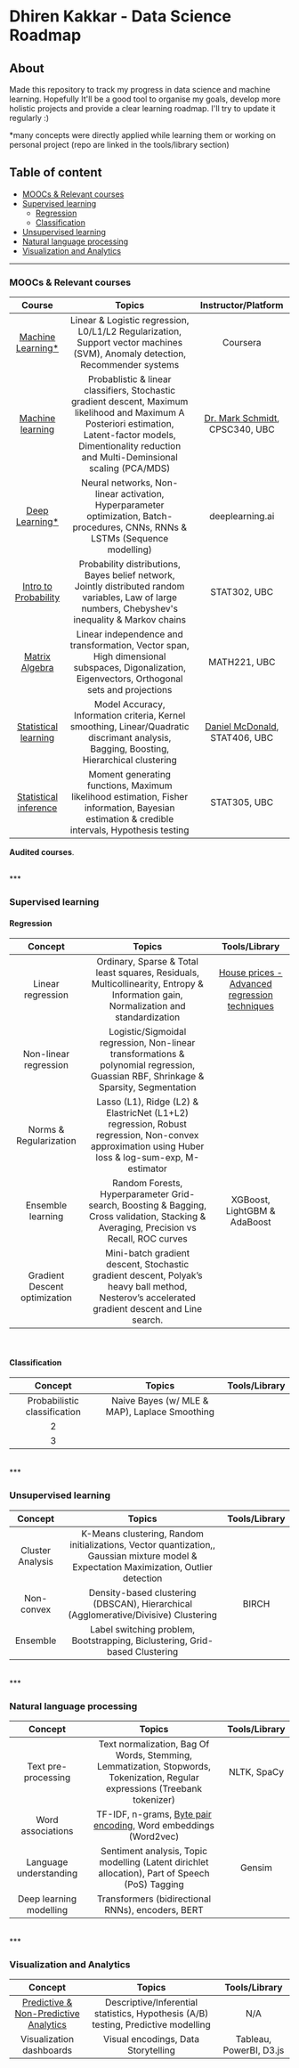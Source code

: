 # Dhiren Kakkar - Data Science Roadmap


## About

Made this repository to track my progress in data science and machine learning. Hopefully It'll be a good tool to organise my goals, develop more holistic projects and provide a clear learning roadmap. I'll try to update it regularly :)

*many concepts were directly applied while learning them or working on personal project (repo are linked in the tools/library section)

## Table of content
* [MOOCs & Relevant courses](https://github.com/dhirenkakkar/RoadToDS#moocs--relevant-courses) <br>
* [Supervised learning](https://github.com/dhirenkakkar/RoadToDS#supervised-learning) <br>
  * [Regression](https://github.com/dhirenkakkar/RoadToDS#Regression) <br>
  * [Classification](https://github.com/dhirenkakkar/RoadToDS#classification) <br>
* [Unsupervised learning](https://github.com/dhirenkakkar/RoadToDS#unsupervised-learning) <br>
* [Natural language processing](https://github.com/dhirenkakkar/RoadToDS#natural-language-processing) <br>
* [Visualization and Analytics](https://github.com/dhirenkakkar/RoadToDS#visualization-and-analytics) <br>

***

### MOOCs & Relevant courses
| Course | Topics | Instructor/Platform |
| :------------: | :---: | :-----: |
| [Machine Learning*](https://www.coursera.org/learn/machine-learning) | Linear & Logistic regression, L0/L1/L2 Regularization, Support vector machines (SVM), Anomaly detection, Recommender systems | Coursera |
| [Machine learning](https://www.cs.ubc.ca/~schmidtm/Courses/340-F19/) | Probablistic & linear classifiers, Stochastic gradient descent, Maximum likelihood and Maximum A Posteriori estimation, Latent-factor models, Dimentionality reduction and Multi-Deminsional scaling (PCA/MDS) | [Dr. Mark Schmidt](https://www.cs.ubc.ca/~schmidtm/), CPSC340, UBC | 
| [Deep Learning*](https://www.coursera.org/specializations/deep-learning) | Neural networks, Non-linear activation, Hyperparameter optimization, Batch-procedures, CNNs, RNNs & LSTMs (Sequence modelling) | deeplearning.ai |
| [Intro to Probability](https://courses.students.ubc.ca/cs/courseschedule?pname=subjarea&tname=subj-course&dept=STAT&course=302) | Probability distributions, Bayes belief network, Jointly distributed random variables, Law of large numbers, Chebyshev's inequality & Markov chains | STAT302, UBC |
| [Matrix Algebra](https://courses.students.ubc.ca/cs/courseschedule?pname=subjarea&tname=subj-course&dept=MATH&course=221) | Linear independence and transformation, Vector span, High dimensional subspaces, Digonalization, Eigenvectors, Orthogonal sets and projections | MATH221, UBC |
| [Statistical learning](https://ubc-stat.github.io/stat-406/) | Model Accuracy, Information criteria, Kernel smoothing, Linear/Quadratic discrimant analysis, Bagging, Boosting, Hierarchical clustering| [Daniel McDonald](https://dajmcdon.github.io/), STAT406, UBC |
| [Statistical inference](https://courses.students.ubc.ca/cs/courseschedule?pname=subjarea&tname=subj-course&dept=STAT&course=305) | Moment generating functions, Maximum likelihood estimation, Fisher information, Bayesian estimation & credible intervals, Hypothesis testing | STAT305, UBC | |

**Audited courses**.

<br> 
***

### Supervised learning

  #### Regression
| Concept | Topics | Tools/Library |
| :------------: | :---: | :-----: |
| Linear regression | Ordinary, Sparse & Total least squares, Residuals, Multicollinearity, Entropy & Information gain, Normalization and standardization | [House prices - Advanced regression techniques](https://www.kaggle.com/c/house-prices-advanced-regression-techniques) |
| Non-linear regression | Logistic/Sigmoidal regression, Non-linear transformations & polynomial regression, Guassian RBF, Shrinkage & Sparsity, Segmentation |  |
| Norms & Regularization | Lasso (L1), Ridge (L2) & ElastricNet (L1+L2) regression, Robust regression, Non-convex approximation using Huber loss & log-sum-exp, M-estimator | |
| Ensemble learning | Random Forests, Hyperparameter Grid-search, Boosting & Bagging, Cross validation, Stacking & Averaging, Precision vs Recall, ROC curves | XGBoost, LightGBM & AdaBoost|
| Gradient Descent optimization | Mini-batch gradient descent, Stochastic gradient descent, Polyak’s heavy ball method, Nesterov’s accelerated gradient descent and Line search. | |

<br>

  #### Classification
| Concept | Topics | Tools/Library |
| :------------: | :---: | :-----: |
| Probabilistic  classification | Naive Bayes (w/ MLE & MAP), Laplace Smoothing | |
| 2 | | |
| 3 | | |

<br>
***

### Unsupervised learning
| Concept | Topics | Tools/Library |
| :------------: | :---: | :-----: |
| Cluster Analysis | K-Means clustering, Random initializations, Vector quantization,, Gaussian mixture model & Expectation Maximization, Outlier detection | |
| Non-convex | Density-based clustering (DBSCAN), Hierarchical (Agglomerative/Divisive) Clustering | BIRCH |
| Ensemble |  Label switching problem, Bootstrapping, Biclustering, Grid-based Clustering  | |

<br>
***

### Natural language processing
| Concept | Topics | Tools/Library |
| :------------: | :---: | :-----: |
| Text pre-processing | Text normalization, Bag Of Words, Stemming, Lemmatization, Stopwords, Tokenization, Regular expressions (Treebank tokenizer) | NLTK, SpaCy |
| Word associations | TF-IDF, n-grams, [Byte pair encoding](https://arxiv.org/abs/1508.07909), Word embeddings (Word2vec) | |
| Language understanding | Sentiment analysis, Topic modelling (Latent dirichlet allocation), Part of Speech (PoS) Tagging | Gensim |
| Deep learning modelling | Transformers (bidirectional RNNs), encoders, BERT | |

<br>
***

### Visualization and Analytics
| Concept | Topics | Tools/Library |
| :------------: | :---: | :-----: |
| [Predictive & Non-Predictive Analytics](https://www.forbes.com/sites/piyankajain/2012/05/01/the-power-of-non-predictive-analytics/#5cb247587909) | Descriptive/Inferential statistics, Hypothesis (A/B) testing, Predictive modelling | N/A |
| Visualization dashboards | Visual encodings, Data Storytelling | Tableau, PowerBI, D3.js |

 
